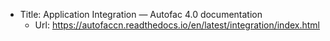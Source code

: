 - Title: Application Integration — Autofac 4.0 documentation
  - Url: https://autofaccn.readthedocs.io/en/latest/integration/index.html
